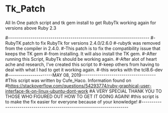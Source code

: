 # Tk_Patch
All In One patch script and tk gem install to get RubyTk working again for versions above Ruby 2.3


#----------------------------------------------------------------------
#-RubyTK patch to fix RubyTk for versions 2.4.0/2.6.0
#-rubytk was removed from the compiler in 2.4.0.
#-This patch is to fix the compatibility issue that keeps the TK gem
#-from installing.  It will also install the TK gem.
#-After running this Script, RubyTk should be working again.
#-After alot of heart ache and research, I've created this script to
#-keep others from having to deal with what I had to get it working again.
#-this works with the tcl8.6-dev
#----------------------MAY 08, 2019-------------------------------------
#This script was written by Cufe_Haco.  Information found on
#https://stackoverflow.com/questions/54293774/ruby-graphical-user-interface-tk-on-linux-ubuntu-dont-work
#A VERY SPECIAL THANK YOU TO THOSE WHO FIGURED OUT HOW TO GET IT GOING AGAIN!
#this script is to make the fix easier for everyone because of your knowledge!
#-----------------------------------------------------------------------
